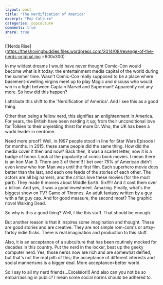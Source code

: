 ```yaml
---
layout: post
title: "The Nerdification of America"
excerpt: "Pop Culture"
categories: popculture
comments: true
share: true
---
```


![Nerds Rise](https://theshovingbuddies.files.wordpress.com/2014/08/revenge-of-the-nerds-original.jpg =600x300)


In my wildest dreams I would have never thought Comic-Con would become what is it today: the entertainment media capital of the world during the summer time. Wasn't Comic-Con really supposed to be a place where basement-dwelling virgins meet up to play Magic and discuss who would win in a fight between Captain Marvel and Superman? Apparently not any more. So how did this happen?

I attribute this shift to the 'Nerdification of America'. And I see this as a good thing.

Other than being a fellow nerd, this signifies an enlightenment in America. For years, the British have been nerding it up; from their unconditional love for Tolkien to their unyielding thirst for more Dr. Who, the UK has been a world leader in nerdome.

Need more proof? Well, in 1997 people stood in line for Star Wars Episode I for months. In 2015, these same people did the same thing. How did the media cover it then and now? Back then, it was a scarlet letter, now it is a badge of honor. Look at the popularity of comic book movies. I mean there is an Iron Man 3. There are 3 of them!!! I bet over 75% of American didn't even know who Iron Man was until the first film. Each superhero movie does better than the last, and each one feeds of the stories of each other. The actors are all big namers, and the critics love these movies (for the most part). They made 6 movies about Middle Earth. Six!!!!! And it cost them over a billion. And yes, it was a good investment. Amazing. Finally, what's the biggest show on TV? Game of Thrones. An adult fantasy written by a guy with a fat guy cap. And for good measure, the second most? The graphic novel Walking Dead. 

So why is this a good thing? Well, I like this stuff. That should be enough. 

But another reason is that it inspires some imagination and thought. These are good stories and are creative. They are not simple rom-com's or artsy-fartsy indie flicks. There is real imagination and production to this stuff. 

Also, it is an acceptance of a subculture that has been routinely mocked for decades in this country. Put the nerd in the locker, beat up the geeky computer nerd. Yes, those nerds now are rich and are somewhat deified, but that's not the real pith of this; the acceptance of different interests and social mannerisms is a bigger deal. More acceptance=better world.  

So I say to all my nerd friends...Excelsior!!! And also can you not be so embarrassing in public? I mean some social norms should be adhered to. 

